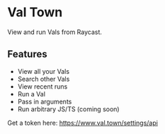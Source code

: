 # Val Town

View and run Vals from Raycast.

## Features

- View all your Vals
- Search other Vals
- View recent runs
- Run a Val
- Pass in arguments
- Run arbitrary JS/TS (coming soon)

Get a token here: https://www.val.town/settings/api
